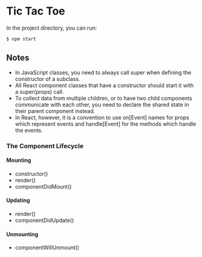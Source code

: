 # Tic Tac Toe
In the project directory, you can run:
```sh
$ npm start
```

## Notes
*  In JavaScript classes, you need to always call super when defining the constructor of a subclass.
* All React component classes that have a constructor should start it with a super(props) call.
* To collect data from multiple children, or to have two child components communicate with each other, you need to declare the shared state in their parent component instead.
* In React, however, it is a convention to use on[Event] names for props which represent events and handle[Event] for the methods which handle the events.

### The Component Lifecycle
#### Mounting
* constructor()
* render()
* componentDidMount()
#### Updating
* render()
* componentDidUpdate()
#### Unmounting
* componentWillUnmount()
